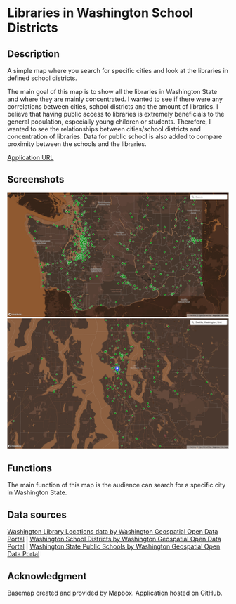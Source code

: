 # Libraries in Washington School Districts

## Description
A simple map where you search for specific cities and look at the libraries in defined school districts.

The main goal of this map is to show all the libraries in Washington State and where they are mainly concentrated. I wanted to see if there were any correlations between cities, school districts and the amount of libraries. I believe that having public access to libraries is extremely beneficials to the general population, especially young children or students. Therefore, I wanted to see the relationships between cities/school districts and concentration of libraries. Data for public school is also added to compare proximity between the schools and the libraries.

[Application URL](https://trxm.github.io/geog495_libraries_in_comparison_of_population/)

## Screenshots
![photo of map application, state level](/assets/img/far_map.png)
![photo of map application, zoomed to Seattle](/assets/img/filtered_map.png)


## Functions
The main function of this map is the audience can search for a specific city in Washington State.

## Data sources
[Washington Library Locations data by Washington Geospatial Open Data Portal](https://geo.wa.gov/datasets/washington-library-locations/explore) | [Washington School Districts by Washington Geospatial Open Data Portal](https://geo.wa.gov/datasets/k12wa::washington-school-districts/explore?location=47.276464%2C-120.865653%2C7.78) | [Washington State Public Schools by Washington Geospatial Open Data Portal](https://geo.wa.gov/datasets/k12wa::washington-state-public-schools/explore?location=47.328362%2C-120.802250%2C7.72)

## Acknowledgment
Basemap created and provided by Mapbox. Application hosted on GitHub.
